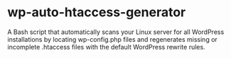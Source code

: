 # wp-auto-htaccess-generator
A Bash script that automatically scans your Linux server for all WordPress installations by locating wp-config.php files and regenerates missing or incomplete .htaccess files with the default WordPress rewrite rules.
